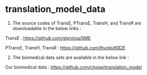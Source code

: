# translation_model_data


1. The source codes of TransE, PTransE, TransH, and TransR are downloadable in the below links :

TransE : https://github.com/glorotxa/SME

PTransE, TransH, TransR : https://github.com/thunlp/KB2E


2. The biomedical data sets are available in the below link :

Our biomedical data : https://github.com/choiwj/translation_model